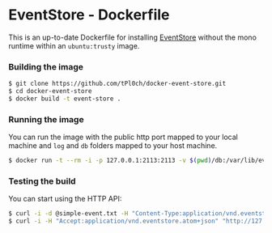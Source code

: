 # EventStore - Dockerfile

This is an up-to-date Dockerfile for installing [EventStore](https://geteventstore.com/) without the mono runtime within an `ubuntu:trusty` image.

### Building the image

```sh
$ git clone https://github.com/tPl0ch/docker-event-store.git
$ cd docker-event-store
$ docker build -t event-store .
```

### Running the image

You can run the image with the public http port mapped to your local machine and `log` and `db` folders mapped to your host machine.

```sh
$ docker run -t --rm -i -p 127.0.0.1:2113:2113 -v $(pwd)/db:/var/lib/eventstore -v $(pwd)/log:/var/log/eventstore eventstore
```

### Testing the build

You can start using the HTTP API:

```sh
$ curl -i -d @simple-event.txt -H "Content-Type:application/vnd.eventstore.events+json" "http://127.0.0.1:2113/streams/newstream"
$ curl -i -H "Accept:application/vnd.eventstore.atom+json" "http://127.0.0.1:2113/streams/newstream/0"
```

